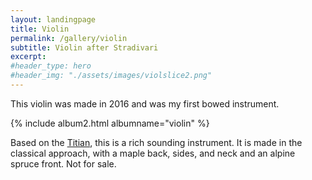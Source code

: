 ```yaml
---
layout: landingpage
title: Violin
permalink: /gallery/violin
subtitle: Violin after Stradivari
excerpt: 
#header_type: hero
#header_img: "./assets/images/violslice2.png"
---
```


This violin was made in 2016 and was my first bowed instrument. 

{% include album2.html albumname="violin" %}


Based on the [Titian](https://tarisio.com/cozio-archive/property/?ID=41393), this is a rich sounding instrument. It is made in the classical approach, with a maple back, sides, and neck and an alpine spruce front. Not for sale.

